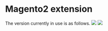 # Magento2 extension
The version currently in use is as follows.
<img src="https://img.shields.io/badge/Magento-2.4.5--p1-green">
<img src="https://img.shields.io/badge/Magento-2.4.4-red">


